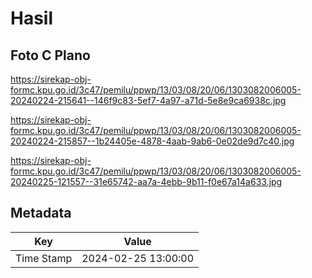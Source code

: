 # Hasil

## Foto C Plano

https://sirekap-obj-formc.kpu.go.id/3c47/pemilu/ppwp/13/03/08/20/06/1303082006005-20240224-215641--146f9c83-5ef7-4a97-a71d-5e8e9ca6938c.jpg

https://sirekap-obj-formc.kpu.go.id/3c47/pemilu/ppwp/13/03/08/20/06/1303082006005-20240224-215857--1b24405e-4878-4aab-9ab6-0e02de9d7c40.jpg

https://sirekap-obj-formc.kpu.go.id/3c47/pemilu/ppwp/13/03/08/20/06/1303082006005-20240225-121557--31e65742-aa7a-4ebb-9b11-f0e67a14a633.jpg


## Metadata

| Key        | Value               |
| ---------- | ------------------- |
| Time Stamp | 2024-02-25 13:00:00 |



